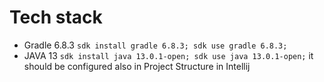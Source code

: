 # Tech stack

 - Gradle 6.8.3 
 	`sdk install gradle 6.8.3; sdk use gradle 6.8.3;`
 - JAVA 13
 	`sdk install java 13.0.1-open; sdk use java 13.0.1-open;`
 	it should be configured also in Project Structure in Intellij
